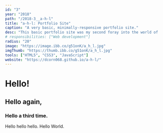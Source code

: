 ```yaml
---
id: "3"
year: "2018"
path: "/2018-3__a-h-l"
title: "a-h-l: Portfolio Site"
caption: "A very basic, minimally-responsive portfolio site."
desc: "This basic portfolio site was my second foray into the world of HTML/CSS, with a sprinkle of JavaScript to make things work. <br/> <blockquote cite='https://twitter.com/reidhoffman/status/847142924240379904?lang=en'> If you're not embarrassed by the first version of your product, you've launched too late.</blockquote>"
# responsibilities: ["Web development"]
radius: "20"
image: "https://image.ibb.co/g51onK/a_h_l.jpg"
imgThumb: "https://thumb.ibb.co/g51onK/a_h_l.jpg"
tools: ["HTML5", "CSS3", "JavaScript"]
website: "https://dcorn068.github.io/a-h-l/"
---
```


# Hello!

## Hello again,

### Hello a third time.

Hello hello hello. Hello World.
